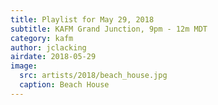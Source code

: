 ```yaml
---
title: Playlist for May 29, 2018
subtitle: KAFM Grand Junction, 9pm - 12m MDT
category: kafm
author: jclacking
airdate: 2018-05-29
image:
  src: artists/2018/beach_house.jpg
  caption: Beach House
---
```

